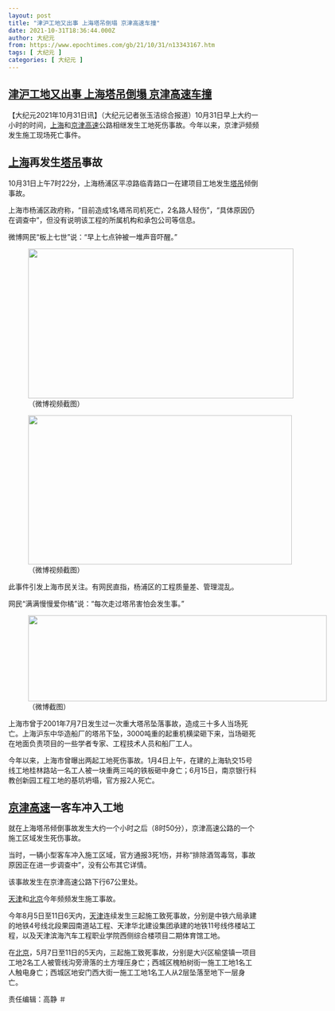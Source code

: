 ```yaml
---
layout: post
title: "津沪工地又出事 上海塔吊倒塌 京津高速车撞"
date: 2021-10-31T18:36:44.000Z
author: 大纪元
from: https://www.epochtimes.com/gb/21/10/31/n13343167.htm
tags: [ 大纪元 ]
categories: [ 大纪元 ]
---
```

<!--1635705404000-->
[津沪工地又出事 上海塔吊倒塌 京津高速车撞](https://www.epochtimes.com/gb/21/10/31/n13343167.htm)
------

<div>
<p>【大纪元2021年10月31日讯】（大纪元记者张玉洁综合报道）10月31日早上大约一小时的时间，<a href="https://www.epochtimes.com/gb/tag/%E4%B8%8A%E6%B5%B7.html">上海</a>和<a href="https://www.epochtimes.com/gb/tag/%E4%BA%AC%E6%B4%A5%E9%AB%98%E9%80%9F.html">京津高速</a>公路相继发生工地死伤事故。今年以来，京津沪频频发生施工现场死亡事件。</p><h2><a href="https://www.epochtimes.com/gb/tag/%E4%B8%8A%E6%B5%B7.html">上海</a>再发生<a href="https://www.epochtimes.com/gb/tag/%E5%A1%94%E5%90%8A.html">塔吊</a>事故</h2><p>10月31日上午7时22分，上海杨浦区平凉路临青路口一在建项目工地发生<a href="https://www.epochtimes.com/gb/tag/%E5%A1%94%E5%90%8A.html">塔吊</a>倾倒事故。</p><p>上海市杨浦区政府称，“目前造成1名塔吊司机死亡，2名路人轻伤”，“具体原因仍在调查中”，但没有说明该工程的所属机构和承包公司等信息。</p><p>微博网民“板上七世”说：“早上七点钟被一堆声音吓醒。”</p><figure id="attachment_13343270" aria-describedby="caption-attachment-13343270" style="width: 533px" class="wp-caption aligncenter"><a target="_blank" href="https://i.epochtimes.com/assets/uploads/2021/10/id13343270-shanghai5.png"><img class="size-full wp-image-13343270" src="https://i.epochtimes.com/assets/uploads/2021/10/id13343270-shanghai5.png" alt="" width="533" height="301" /></a><figcaption id="caption-attachment-13343270" class="wp-caption-text">（微博视频截图）</figcaption></figure><figure id="attachment_13343272" aria-describedby="caption-attachment-13343272" style="width: 530px" class="wp-caption aligncenter"><a target="_blank" href="https://i.epochtimes.com/assets/uploads/2021/10/id13343272-shanghai6.png"><img class="size-full wp-image-13343272" src="https://i.epochtimes.com/assets/uploads/2021/10/id13343272-shanghai6.png" alt="" width="530" height="300" /></a><figcaption id="caption-attachment-13343272" class="wp-caption-text">（微博视频截图）</figcaption></figure><p>此事件引发上海市民关注。有网民直指，杨浦区的工程质量差、管理混乱。</p><p>网民“满满慢慢爱你橘”说：“每次走过塔吊害怕会发生事。”</p><figure id="attachment_13343267" aria-describedby="caption-attachment-13343267" style="width: 600px" class="wp-caption aligncenter"><a target="_blank" href="https://i.epochtimes.com/assets/uploads/2021/10/id13343267-shanghai4.png"><img class="size-large wp-image-13343267" src="https://i.epochtimes.com/assets/uploads/2021/10/id13343267-shanghai4-600x173.png" alt="" width="600" height="173" /></a><figcaption id="caption-attachment-13343267" class="wp-caption-text">（微博截图）</figcaption></figure><p>上海市曾于2001年7月7日发生过一次重大塔吊坠落事故，造成三十多人当场死亡。上海沪东中华造船厂的塔吊下坠，3000吨重的起重机横梁砸下来，当场砸死在地面负责项目的一些学者专家、工程技术人员和船厂工人。</p><p>今年以来，上海市曾曝出两起工地死伤事故。1月4日上午，在建的上海轨交15号线工地桂林路站一名工人被一块重两三吨的铁板砸中身亡；6月15日，南京银行科教创新园工程工地的基坑坍塌，官方报2人死亡。</p><h2><a href="https://www.epochtimes.com/gb/tag/%E4%BA%AC%E6%B4%A5%E9%AB%98%E9%80%9F.html">京津高速</a>一客车冲入工地</h2><p>就在上海塔吊倾倒事故发生大约一个小时之后（8时50分），京津高速公路的一个施工区域发生死伤事故。</p><p>当时，一辆小型客车冲入施工区域，官方通报3死1伤，并称“排除酒驾毒驾，事故原因正在进一步调查中”，没有公布其它详情。</p><p>该事故发生在京津高速公路下行67公里处。</p><p><a href="https://www.epochtimes.com/gb/tag/%E5%A4%A9%E6%B4%A5.html">天津</a>和<a href="https://www.epochtimes.com/gb/tag/%E5%8C%97%E4%BA%AC.html">北京</a>今年频频发生施工事故。</p><p>今年8月5日至11日6天内，<a href="https://www.epochtimes.com/gb/tag/%E5%A4%A9%E6%B4%A5.html">天津</a>连续发生三起施工致死事故，分别是中铁六局承建的地铁4号线北段果园南道站工程、天津华北建设集团承建的地铁11号线佟楼站工程，以及天津滨海汽车工程职业学院西侧综合楼项目二期体育馆工地。</p><p>在<a href="https://www.epochtimes.com/gb/tag/%E5%8C%97%E4%BA%AC.html">北京</a>，5月7日至11日的5天内，三起施工致死事故，分别是大兴区榆垡镇一项目工地2名工人被管线沟旁滑落的土方埋压身亡；西城区槐柏树街一施工工地1名工人触电身亡；西城区地安门西大街一施工工地1名工人从2层坠落至地下一层身亡。</p><p>责任编辑：高静 ＃</p>
</div>
